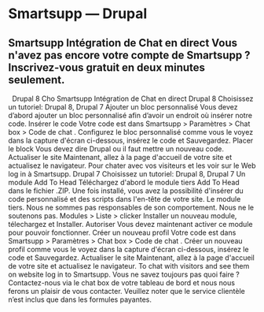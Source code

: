 # Smartsupp — Drupal
## Smartsupp Intégration de Chat en direct Vous n'avez pas encore votre compte de Smartsupp ? Inscrivez-vous gratuit en deux minutes seulement.
  Drupal 8 Cho
Smartsupp Intégration de Chat en direct
Drupal 8
Choisissez un tutoriel: Drupal 8, Drupal 7 
Ajouter un bloc personnalisé
Vous devez d’abord ajouter un bloc personnalisé afin d’avoir un endroit où insérer notre code.
Insérer le code
Votre code est dans Smartsupp > Paramètres > Chat box > Code de chat .
Configurez le bloc personnalisé comme vous le voyez dans la capture d'écran ci-dessous, insérez le code et Sauvegardez.
Placer le block
Vous devez dire Drupal ou il faut mettre un nouveau code.
Actualiser le site
Maintenant, allez à la page d'accueil de votre site et actualisez le navigateur.
Pour chater avec vos visiteurs et les voir sur le Web log in à Smartsupp.
Drupal 7
Choisissez un tutoriel: Drupal 8, Drupal 7 
Un module Add To Head
Téléchargez d'abord le module tiers Add To Head dans le fichier .ZIP. Une fois installé, vous avez la possibilité d'insérer du code personnalisé et des scripts dans l'en-tête de votre site.
Le module tiers. Nous ne sommes pas responsables de son comportement. Nous ne le soutenons pas.
Modules > Liste > clicker Installer un nouveau module, télechargez et Installer.
Autoriser
Vous devez maintenant activer ce module pour pouvoir fonctionner.
Créer un nouveau profil
Votre code est dans Smartsupp > Paramètres > Chat box > Code de chat .
Créer un nouveau profil comme vous le voyez dans la capture d'écran ci-dessous, insérez le code et Sauvegardez.
Actualiser le site
Maintenant, allez à la page d'accueil de votre site et actualisez le navigateur.
To chat with visitors and see them on website log in to Smartsupp.
Vous ne savez toujours pas quoi faire ? Contactez-nous via le chat box de votre tableau de bord et nous nous ferons un plaisir de vous contacter. Veuillez noter que le service clientèle n’est inclus que dans les formules payantes.

